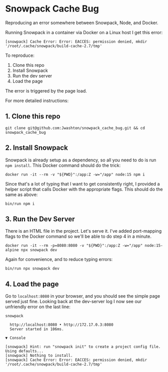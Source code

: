 # Snowpack Cache Bug

Reproducing an error somewhere between Snowpack, Node, and Docker.

Running Snowpack in a container via Docker on a Linux host I get this error:

```
[snowpack] Cache Error: Error: EACCES: permission denied, mkdir '/root/.cache/snowpack/build-cache-2.7/tmp'
```

To reproduce:

1. Clone this repo
2. Install Snowpack
3. Run the dev server
4. Load the page

The error is triggered by the page load.

For more detailed instructions:

## 1. Clone this repo

```
git clone git@github.com:Jwashton/snowpack_cache_bug.git && cd snowpack_cache_bug
```

## 2. Install Snowpack

Snowpack is already setup as a dependency, so all you need to do is run
`npm install`.  This Docker command should do the trick:

```
docker run -it --rm -v "${PWD}":/app:Z -w="/app" node:15 npm i
```

Since that's a lot of typing that I want to get consistently right, I provided
a helper script that calls Docker with the appropriate flags.  This should do
the same as above:

```
bin/run npm i
```

## 3. Run the Dev Server

There is an HTML file in the project. Let's serve it. I've added port-mapping
flags to the Docker command so we'll be able to do step 4 in a minute.

```
docker run -it --rm -p=8080:8080 -v "${PWD}":/app:Z -w="/app" node:15-alpine npx snowpack dev
```

Again for convenience, and to reduce typing errors:

```
bin/run npx snowpack dev
```

## 4. Load the page

Go to `localhost:8080` in your browser, and you should see the simple page
served just fine. Looking back at the dev-server log I now see our unfriendly
error on the last line:

```
snowpack

  http://localhost:8080 • http://172.17.0.3:8080
  Server started in 106ms.

▼ Console

[snowpack] Hint: run "snowpack init" to create a project config file. Using defaults...
[snowpack] Nothing to install.
[snowpack] Cache Error: Error: EACCES: permission denied, mkdir '/root/.cache/snowpack/build-cache-2.7/tmp'
```
